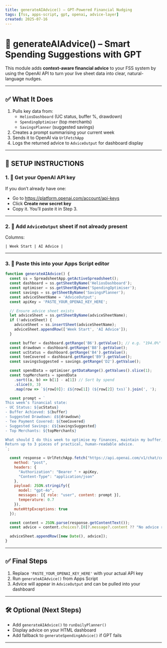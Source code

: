 ```yaml
---
title: generateAIAdvice() – GPT-Powered Financial Nudging
tags: [fss, apps-script, gpt, openai, advice-layer]
created: 2025-07-16
---
```


# 🤖 generateAIAdvice() – Smart Spending Suggestions with GPT

This module adds **context-aware financial advice** to your FSS system by using the OpenAI API to turn your live sheet data into clear, natural-language nudges.

---

## ✅ What It Does

1. Pulls key data from:
   - `HeliosDashboard` (UC status, buffer %, drawdown)
   - `SpendingOptimiser` (top merchants)
   - `SavingsPlanner` (suggested savings)
2. Creates a prompt summarising your current week
3. Sends it to OpenAI via `UrlFetchApp`
4. Logs the returned advice to `AdviceOutput` for dashboard display

---

## 🧰 SETUP INSTRUCTIONS

### 1. 🔑 Get your OpenAI API key

If you don’t already have one:
- Go to https://platform.openai.com/account/api-keys
- Click **Create new secret key**
- Copy it. You’ll paste it in Step 3.

---

### 2. 📄 Add `AdviceOutput` sheet if not already present

Columns:
```
| Week Start | AI Advice |
```

---

### 3. 🧠 Paste this into your Apps Script editor

```javascript
function generateAIAdvice() {
  const ss = SpreadsheetApp.getActiveSpreadsheet();
  const dashboard = ss.getSheetByName('HeliosDashboard');
  const optimiser = ss.getSheetByName('SpendingOptimiser');
  const savings = ss.getSheetByName('SavingsPlanner');
  const adviceSheetName = 'AdviceOutput';
  const apiKey = 'PASTE_YOUR_OPENAI_KEY_HERE';

  // Ensure advice sheet exists
  let adviceSheet = ss.getSheetByName(adviceSheetName);
  if (!adviceSheet) {
    adviceSheet = ss.insertSheet(adviceSheetName);
    adviceSheet.appendRow(['Week Start', 'AI Advice']);
  }

  const buffer = dashboard.getRange('B6').getValue(); // e.g. "194.0%"
  const drawdown = dashboard.getRange('B8').getValue();
  const ucStatus = dashboard.getRange('B4').getValue();
  const teeCovered = dashboard.getRange('B9').getValue();
  const savingsSuggested = savings.getRange('D2').getValue();

  const spendData = optimiser.getDataRange().getValues().slice(1);
  const topMerchants = spendData
    .sort((a, b) => b[1] - a[1]) // Sort by spend
    .slice(0, 3)
    .map(row => `${row[0]}: £${row[1]} (${row[2]} txs)`).join(', ');

  const prompt = `
This week’s financial state:
- UC Status: ${ucStatus}
- Buffer Achieved: ${buffer}
- Suggested Drawdown: £${drawdown}
- Tee Payment Covered: ${teeCovered}
- Suggested Savings: £${savingsSuggested}
- Top Merchants: ${topMerchants}

What should I do this week to optimise my finances, maintain my buffer, and reach my savings goals?
Return up to 3 pieces of practical, human-readable advice.
`;

  const response = UrlFetchApp.fetch("https://api.openai.com/v1/chat/completions", {
    method: "post",
    headers: {
      "Authorization": "Bearer " + apiKey,
      "Content-Type": "application/json"
    },
    payload: JSON.stringify({
      model: "gpt-4o",
      messages: [{ role: "user", content: prompt }],
      temperature: 0.7
    }),
    muteHttpExceptions: true
  });

  const content = JSON.parse(response.getContentText());
  const advice = content.choices?.[0]?.message?.content ?? "No advice returned.";

  adviceSheet.appendRow([new Date(), advice]);
}
```

---

## ✅ Final Steps

1. Replace `'PASTE_YOUR_OPENAI_KEY_HERE'` with your actual API key
2. Run `generateAIAdvice()` from Apps Script
3. Advice will appear in `AdviceOutput` and can be pulled into your dashboard

---

## 🛠 Optional (Next Steps)

- Add `generateAIAdvice()` to `runDailyPlanner()`
- Display advice on your HTML dashboard
- Add fallback to `generateSpendingAdvice()` if GPT fails

---
